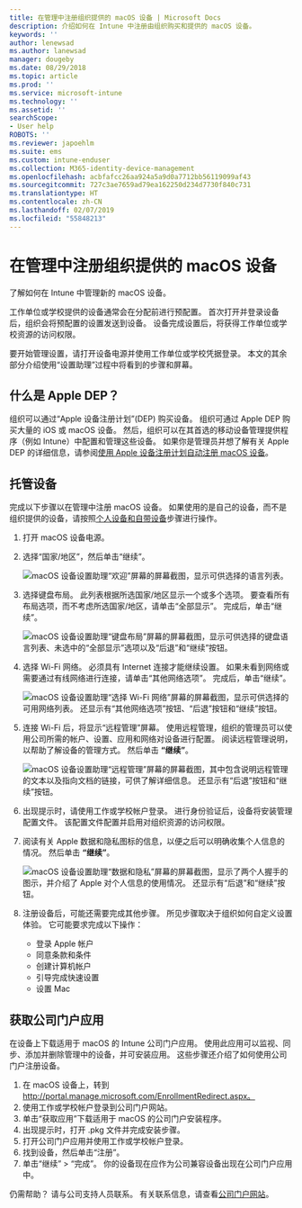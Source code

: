 ```yaml
---
title: 在管理中注册组织提供的 macOS 设备 | Microsoft Docs
description: 介绍如何在 Intune 中注册由组织购买和提供的 macOS 设备。
keywords: ''
author: lenewsad
ms.author: lanewsad
manager: dougeby
ms.date: 08/29/2018
ms.topic: article
ms.prod: ''
ms.service: microsoft-intune
ms.technology: ''
ms.assetid: ''
searchScope:
- User help
ROBOTS: ''
ms.reviewer: japoehlm
ms.suite: ems
ms.custom: intune-enduser
ms.collection: M365-identity-device-management
ms.openlocfilehash: acbfafcc26aa924a5a9d0a7712bb56119099af43
ms.sourcegitcommit: 727c3ae7659ad79ea162250d234d7730f840c731
ms.translationtype: HT
ms.contentlocale: zh-CN
ms.lasthandoff: 02/07/2019
ms.locfileid: "55848213"
---
```

# <a name="enroll-your-organization-provided-macos-device-in-management"></a>在管理中注册组织提供的 macOS 设备

了解如何在 Intune 中管理新的 macOS 设备。  

工作单位或学校提供的设备通常会在分配前进行预配置。 首次打开并登录设备后，组织会将预配置的设置发送到设备。 设备完成设置后，将获得工作单位或学校资源的访问权限。 

要开始管理设置，请打开设备电源并使用工作单位或学校凭据登录。 本文的其余部分介绍使用“设置助理”过程中将看到的步骤和屏幕。   

## <a name="what-is-apple-dep"></a>什么是 Apple DEP？
组织可以通过“Apple 设备注册计划”(DEP) 购买设备。 组织可通过 Apple DEP 购买大量的 iOS 或 macOS 设备。 然后，组织可以在其首选的移动设备管理提供程序（例如 Intune）中配置和管理这些设备。 如果你是管理员并想了解有关 Apple DEP 的详细信息，请参阅[使用 Apple 设备注册计划自动注册 macOS 设备](https://docs.microsoft.com/intune/device-enrollment-program-enroll-macos)。  

## <a name="get-your-device-managed"></a>托管设备 
完成以下步骤以在管理中注册 macOS 设备。 如果使用的是自己的设备，而不是组织提供的设备，请按照[个人设备和自带设备](enroll-your-device-in-intune-macos-cp.md)步骤进行操作。  

1. 打开 macOS 设备电源。 
2. 选择“国家/地区”，然后单击“继续”。  

   ![macOS 设备设置助理“欢迎”屏幕的屏幕截图，显示可供选择的语言列表。](./media/macos-dep-welcome-1808.png)   
3. 选择键盘布局。 此列表根据所选国家/地区显示一个或多个选项。 要查看所有布局选项，而不考虑所选国家/地区，请单击“全部显示”。 完成后，单击“继续”。  

   ![macOS 设备设置助理“键盘布局”屏幕的屏幕截图，显示可供选择的键盘语言列表、未选中的“全部显示”选项以及“后退”和“继续”按钮。](./media/macos-dep-keyboard-1808.png)  
4. 选择 Wi-Fi 网络。 必须具有 Internet 连接才能继续设置。 如果未看到网络或需要通过有线网络进行连接，请单击“其他网络选项”。 完成后，单击“继续”。  

   ![macOS 设备设置助理“选择 Wi-Fi 网络”屏幕的屏幕截图，显示可供选择的可用网络列表。 还显示有“其他网络选项”按钮、“后退”按钮和“继续”按钮。](./media/macos-dep-wifi-1808.png)  
5. 连接 Wi-Fi 后，将显示“远程管理”屏幕。 使用远程管理，组织的管理员可以使用公司所需的帐户、设置、应用和网络对设备进行配置。 阅读远程管理说明，以帮助了解设备的管理方式。 然后单击 **“继续”**。  

   ![macOS 设备设置助理“远程管理”屏幕的屏幕截图，其中包含说明远程管理的文本以及指向文档的链接，可供了解详细信息。 还显示有“后退”按钮和“继续”按钮。](./media/macos-dep-remote-management-1-1808.png)  
6. 出现提示时，请使用工作或学校帐户登录。 进行身份验证后，设备将安装管理配置文件。 该配置文件配置并启用对组织资源的访问权限。  
7. 阅读有关 Apple 数据和隐私图标的信息，以便之后可以明确收集个人信息的情况。 然后单击 **“继续”**。  

   ![macOS 设备设置助理“数据和隐私”屏幕的屏幕截图，显示了两个人握手的图示，并介绍了 Apple 对个人信息的使用情况。 还显示有“后退”和“继续”按钮。](./media/macos-dep-apple-data-privacy-1808.png)  
8. 注册设备后，可能还需要完成其他步骤。 所见步骤取决于组织如何自定义设置体验。 它可能要求完成以下操作：
    * 登录 Apple 帐户
    * 同意条款和条件
    * 创建计算机帐户
    * 引导完成快速设置
    * 设置 Mac  
## <a name="get-the-company-portal-app"></a>获取公司门户应用      
在设备上下载适用于 macOS 的 Intune 公司门户应用。 使用此应用可以监视、同步、添加并删除管理中的设备，并可安装应用。 这些步骤还介绍了如何使用公司门户注册设备。  
1. 在 macOS 设备上，转到 http://portal.manage.microsoft.com/EnrollmentRedirect.aspx。
2. 使用工作或学校帐户登录到公司门户网站。 
3. 单击“获取应用”下载适用于 macOS 的公司门户安装程序。
4. 出现提示时，打开 .pkg 文件并完成安装步骤。
4. 打开公司门户应用并使用工作或学校帐户登录。
5. 找到设备，然后单击“注册”。
6. 单击“继续” > “完成”。 你的设备现在应作为公司兼容设备出现在公司门户应用中。

仍需帮助？ 请与公司支持人员联系。 有关联系信息，请查看[公司门户网站](https://go.microsoft.com/fwlink/?linkid=2010980)。
